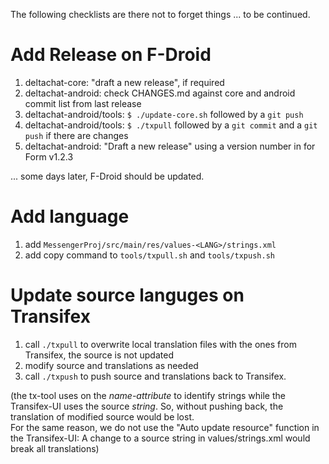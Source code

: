 
The following checklists are there not to forget things ... to be continued.

# Add Release on F-Droid

1. deltachat-core: "draft a new release", if required
2. deltachat-android: check CHANGES.md against core and android commit list from last release
3. deltachat-android/tools: `$ ./update-core.sh` followed by a `git push`
4. deltachat-android/tools: `$ ./txpull` followed by a `git commit` and a `git push` if there are changes
5. deltachat-android: "Draft a new release" using a version number in for Form v1.2.3

... some days later, F-Droid should be updated.

# Add language

1. add `MessengerProj/src/main/res/values-<LANG>/strings.xml`
2. add copy command to `tools/txpull.sh` and `tools/txpush.sh`

# Update source languges on Transifex

1. call `./txpull` to overwrite local translation files with the ones from Transifex, the source is not updated
2. modify source and translations as needed
3. call `./txpush` to push source and translations back to Transifex.

(the tx-tool uses on the _name-attribute_ to identify strings while the Transifex-UI uses the source _string_.
So, without pushing back, the translation of modified source would be lost.  
For the same reason, we do not use the "Auto update resource" function in the Transifex-UI:
A change to a source string in values/strings.xml would break all translations)
